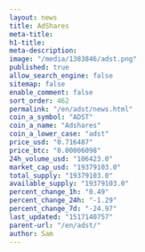 ```yaml
---
layout: news
title: AdShares
meta-title: 
h1-title: 
meta-description: 
image: "/media/1383846/adst.png"
published: true
allow_search_engine: false
sitemap: false
enable_comment: false
sort_order: 462
permalink: "/en/adst/news.html"
coin_a_symbol: "ADST"
coin_a_name: "Adshares"
coin_a_lower_case: "adst"
price_usd: "0.716487"
price_btc: "0.00006098"
24h_volume_usd: "106423.0"
market_cap_usd: "19379103.0"
total_supply: "19379103.0"
available_supply: "19379103.0"
percent_change_1h: "0.49"
percent_change_24h: "-1.29"
percent_change_7d: "-24.97"
last_updated: "1517140757"
parent-url: "/en/adst/"
author: Sam
---
```


